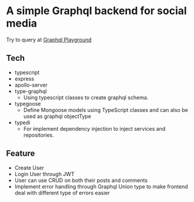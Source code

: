 # A simple Graphql backend for social media

Try to query at [Graphql Playground](https://infinite-wave-69962.herokuapp.com/graphql)
## Tech
- typescript
- express
- apollo-server
- type-graphql
  - Using typescript classes to create graphql schema.
- typegoose
  - Define Mongoose models using TypeScript classes and can also be used as graphql objectType
- typedi
  - For implement dependency injection to inject services and repositories.

## Feature
- Create User
- Login User through JWT
- User can use CRUD on both their posts and comments
- Implement error handling through Graphql Union type to make frontend deal with different type of errors easier
